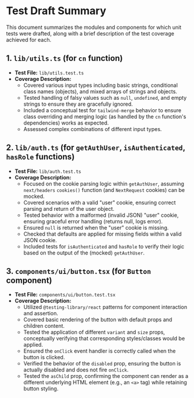 # Test Draft Summary

This document summarizes the modules and components for which unit tests were drafted, along with a brief description of the test coverage achieved for each.

## 1. `lib/utils.ts` (for `cn` function)

*   **Test File:** `lib/utils.test.ts`
*   **Coverage Description:**
    *   Covered various input types including basic strings, conditional class names (objects), and mixed arrays of strings and objects.
    *   Tested handling of falsy values such as `null`, `undefined`, and empty strings to ensure they are gracefully ignored.
    *   Included a conceptual test for `tailwind-merge` behavior to ensure class overriding and merging logic (as handled by the `cn` function's dependencies) works as expected.
    *   Assessed complex combinations of different input types.

## 2. `lib/auth.ts` (for `getAuthUser`, `isAuthenticated`, `hasRole` functions)

*   **Test File:** `lib/auth.test.ts`
*   **Coverage Description:**
    *   Focused on the cookie parsing logic within `getAuthUser`, assuming `next/headers` `cookies()` function (and `NextRequest` cookies) can be mocked.
    *   Covered scenarios with a valid "user" cookie, ensuring correct parsing and return of the user object.
    *   Tested behavior with a malformed (invalid JSON) "user" cookie, ensuring graceful error handling (returns null, logs error).
    *   Ensured `null` is returned when the "user" cookie is missing.
    *   Checked that defaults are applied for missing fields within a valid JSON cookie.
    *   Included tests for `isAuthenticated` and `hasRole` to verify their logic based on the output of the (mocked) `getAuthUser`.

## 3. `components/ui/button.tsx` (for `Button` component)

*   **Test File:** `components/ui/button.test.tsx`
*   **Coverage Description:**
    *   Utilized `@testing-library/react` patterns for component interaction and assertion.
    *   Covered basic rendering of the button with default props and children content.
    *   Tested the application of different `variant` and `size` props, conceptually verifying that corresponding styles/classes would be applied.
    *   Ensured the `onClick` event handler is correctly called when the button is clicked.
    *   Verified the behavior of the `disabled` prop, ensuring the button is actually disabled and does not fire `onClick`.
    *   Tested the `asChild` prop, confirming the component can render as a different underlying HTML element (e.g., an `<a>` tag) while retaining button styling.
